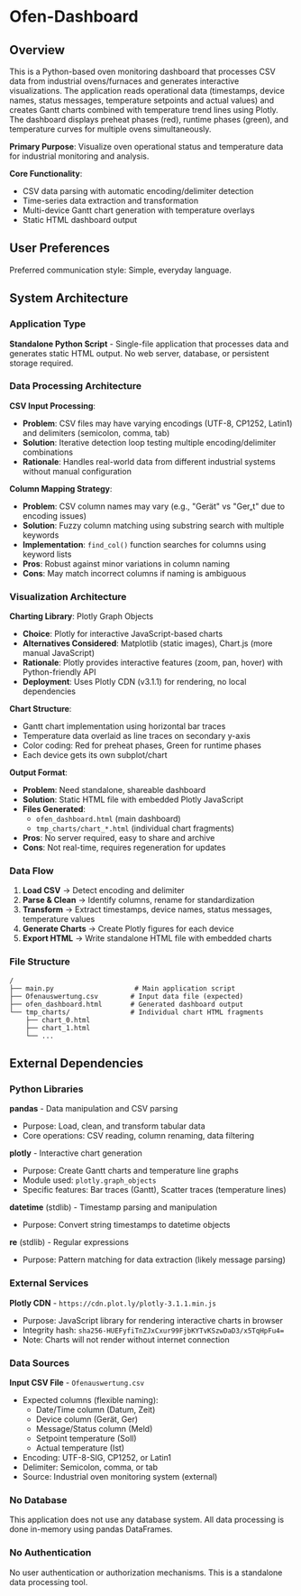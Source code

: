 # Ofen-Dashboard

## Overview

This is a Python-based oven monitoring dashboard that processes CSV data from industrial ovens/furnaces and generates interactive visualizations. The application reads operational data (timestamps, device names, status messages, temperature setpoints and actual values) and creates Gantt charts combined with temperature trend lines using Plotly. The dashboard displays preheat phases (red), runtime phases (green), and temperature curves for multiple ovens simultaneously.

**Primary Purpose**: Visualize oven operational status and temperature data for industrial monitoring and analysis.

**Core Functionality**:
- CSV data parsing with automatic encoding/delimiter detection
- Time-series data extraction and transformation
- Multi-device Gantt chart generation with temperature overlays
- Static HTML dashboard output

## User Preferences

Preferred communication style: Simple, everyday language.

## System Architecture

### Application Type
**Standalone Python Script** - Single-file application that processes data and generates static HTML output. No web server, database, or persistent storage required.

### Data Processing Architecture

**CSV Input Processing**:
- **Problem**: CSV files may have varying encodings (UTF-8, CP1252, Latin1) and delimiters (semicolon, comma, tab)
- **Solution**: Iterative detection loop testing multiple encoding/delimiter combinations
- **Rationale**: Handles real-world data from different industrial systems without manual configuration

**Column Mapping Strategy**:
- **Problem**: CSV column names may vary (e.g., "Gerät" vs "Ger„t" due to encoding issues)
- **Solution**: Fuzzy column matching using substring search with multiple keywords
- **Implementation**: `find_col()` function searches for columns using keyword lists
- **Pros**: Robust against minor variations in column naming
- **Cons**: May match incorrect columns if naming is ambiguous

### Visualization Architecture

**Charting Library**: Plotly Graph Objects
- **Choice**: Plotly for interactive JavaScript-based charts
- **Alternatives Considered**: Matplotlib (static images), Chart.js (more manual JavaScript)
- **Rationale**: Plotly provides interactive features (zoom, pan, hover) with Python-friendly API
- **Deployment**: Uses Plotly CDN (v3.1.1) for rendering, no local dependencies

**Chart Structure**:
- Gantt chart implementation using horizontal bar traces
- Temperature data overlaid as line traces on secondary y-axis
- Color coding: Red for preheat phases, Green for runtime phases
- Each device gets its own subplot/chart

**Output Format**:
- **Problem**: Need standalone, shareable dashboard
- **Solution**: Static HTML file with embedded Plotly JavaScript
- **Files Generated**: 
  - `ofen_dashboard.html` (main dashboard)
  - `tmp_charts/chart_*.html` (individual chart fragments)
- **Pros**: No server required, easy to share and archive
- **Cons**: Not real-time, requires regeneration for updates

### Data Flow

1. **Load CSV** → Detect encoding and delimiter
2. **Parse & Clean** → Identify columns, rename for standardization
3. **Transform** → Extract timestamps, device names, status messages, temperature values
4. **Generate Charts** → Create Plotly figures for each device
5. **Export HTML** → Write standalone HTML file with embedded charts

### File Structure

```
/
├── main.py                    # Main application script
├── Ofenauswertung.csv        # Input data file (expected)
├── ofen_dashboard.html       # Generated dashboard output
└── tmp_charts/               # Individual chart HTML fragments
    ├── chart_0.html
    ├── chart_1.html
    └── ...
```

## External Dependencies

### Python Libraries

**pandas** - Data manipulation and CSV parsing
- Purpose: Load, clean, and transform tabular data
- Core operations: CSV reading, column renaming, data filtering

**plotly** - Interactive chart generation
- Purpose: Create Gantt charts and temperature line graphs
- Module used: `plotly.graph_objects`
- Specific features: Bar traces (Gantt), Scatter traces (temperature lines)

**datetime** (stdlib) - Timestamp parsing and manipulation
- Purpose: Convert string timestamps to datetime objects

**re** (stdlib) - Regular expressions
- Purpose: Pattern matching for data extraction (likely message parsing)

### External Services

**Plotly CDN** - `https://cdn.plot.ly/plotly-3.1.1.min.js`
- Purpose: JavaScript library for rendering interactive charts in browser
- Integrity hash: `sha256-HUEFyfiTnZJxCxur99FjbKYTvKSzwDaD3/x5TqHpFu4=`
- Note: Charts will not render without internet connection

### Data Sources

**Input CSV File** - `Ofenauswertung.csv`
- Expected columns (flexible naming):
  - Date/Time column (Datum, Zeit)
  - Device column (Gerät, Ger)
  - Message/Status column (Meld)
  - Setpoint temperature (Soll)
  - Actual temperature (Ist)
- Encoding: UTF-8-SIG, CP1252, or Latin1
- Delimiter: Semicolon, comma, or tab
- Source: Industrial oven monitoring system (external)

### No Database

This application does not use any database system. All data processing is done in-memory using pandas DataFrames.

### No Authentication

No user authentication or authorization mechanisms. This is a standalone data processing tool.